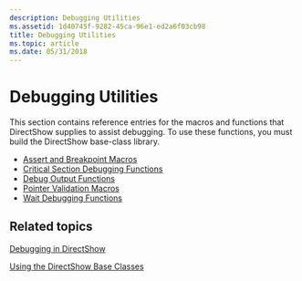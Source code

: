 ```yaml
---
description: Debugging Utilities
ms.assetid: 1d40745f-9282-45ca-96e1-ed2a6f03cb98
title: Debugging Utilities
ms.topic: article
ms.date: 05/31/2018
---
```


# Debugging Utilities

This section contains reference entries for the macros and functions that DirectShow supplies to assist debugging. To use these functions, you must build the DirectShow base-class library.

-   [Assert and Breakpoint Macros](assert-and-breakpoint-macros.md)
-   [Critical Section Debugging Functions](critical-section-debugging-functions.md)
-   [Debug Output Functions](debug-output-functions.md)
-   [Pointer Validation Macros](pointer-validation-macros.md)
-   [Wait Debugging Functions](wait-debugging-functions.md)

## Related topics

<dl> <dt>

[Debugging in DirectShow](debugging-in-directshow.md)
</dt> <dt>

[Using the DirectShow Base Classes](using-the-directshow-base-classes.md)
</dt> </dl>

 

 




